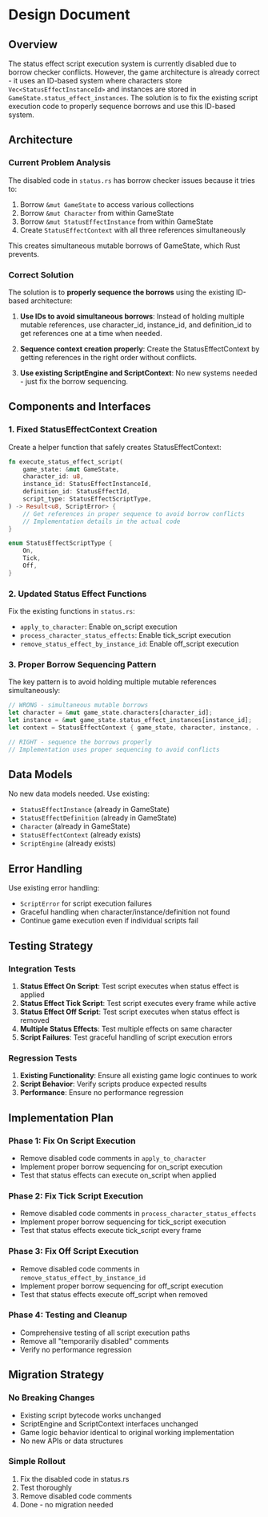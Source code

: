 # Design Document

## Overview

The status effect script execution system is currently disabled due to borrow checker conflicts. However, the game architecture is already correct - it uses an ID-based system where characters store `Vec<StatusEffectInstanceId>` and instances are stored in `GameState.status_effect_instances`. The solution is to fix the existing script execution code to properly sequence borrows and use this ID-based system.

## Architecture

### Current Problem Analysis

The disabled code in `status.rs` has borrow checker issues because it tries to:

1. Borrow `&mut GameState` to access various collections
2. Borrow `&mut Character` from within GameState
3. Borrow `&mut StatusEffectInstance` from within GameState
4. Create `StatusEffectContext` with all three references simultaneously

This creates simultaneous mutable borrows of GameState, which Rust prevents.

### Correct Solution

The solution is to **properly sequence the borrows** using the existing ID-based architecture:

1. **Use IDs to avoid simultaneous borrows**: Instead of holding multiple mutable references, use character_id, instance_id, and definition_id to get references one at a time when needed.

2. **Sequence context creation properly**: Create the StatusEffectContext by getting references in the right order without conflicts.

3. **Use existing ScriptEngine and ScriptContext**: No new systems needed - just fix the borrow sequencing.

## Components and Interfaces

### 1. Fixed StatusEffectContext Creation

Create a helper function that safely creates StatusEffectContext:

```rust
fn execute_status_effect_script(
    game_state: &mut GameState,
    character_id: u8,
    instance_id: StatusEffectInstanceId,
    definition_id: StatusEffectId,
    script_type: StatusEffectScriptType,
) -> Result<u8, ScriptError> {
    // Get references in proper sequence to avoid borrow conflicts
    // Implementation details in the actual code
}

enum StatusEffectScriptType {
    On,
    Tick,
    Off,
}
```

### 2. Updated Status Effect Functions

Fix the existing functions in `status.rs`:

- `apply_to_character`: Enable on_script execution
- `process_character_status_effects`: Enable tick_script execution
- `remove_status_effect_by_instance_id`: Enable off_script execution

### 3. Proper Borrow Sequencing Pattern

The key pattern is to avoid holding multiple mutable references simultaneously:

```rust
// WRONG - simultaneous mutable borrows
let character = &mut game_state.characters[character_id];
let instance = &mut game_state.status_effect_instances[instance_id];
let context = StatusEffectContext { game_state, character, instance, ... };

// RIGHT - sequence the borrows properly
// Implementation uses proper sequencing to avoid conflicts
```

## Data Models

No new data models needed. Use existing:

- `StatusEffectInstance` (already in GameState)
- `StatusEffectDefinition` (already in GameState)
- `Character` (already in GameState)
- `StatusEffectContext` (already exists)
- `ScriptEngine` (already exists)

## Error Handling

Use existing error handling:

- `ScriptError` for script execution failures
- Graceful handling when character/instance/definition not found
- Continue game execution even if individual scripts fail

## Testing Strategy

### Integration Tests

1. **Status Effect On Script**: Test script executes when status effect is applied
2. **Status Effect Tick Script**: Test script executes every frame while active
3. **Status Effect Off Script**: Test script executes when status effect is removed
4. **Multiple Status Effects**: Test multiple effects on same character
5. **Script Failures**: Test graceful handling of script execution errors

### Regression Tests

1. **Existing Functionality**: Ensure all existing game logic continues to work
2. **Script Behavior**: Verify scripts produce expected results
3. **Performance**: Ensure no performance regression

## Implementation Plan

### Phase 1: Fix On Script Execution

- Remove disabled code comments in `apply_to_character`
- Implement proper borrow sequencing for on_script execution
- Test that status effects can execute on_script when applied

### Phase 2: Fix Tick Script Execution

- Remove disabled code comments in `process_character_status_effects`
- Implement proper borrow sequencing for tick_script execution
- Test that status effects execute tick_script every frame

### Phase 3: Fix Off Script Execution

- Remove disabled code comments in `remove_status_effect_by_instance_id`
- Implement proper borrow sequencing for off_script execution
- Test that status effects execute off_script when removed

### Phase 4: Testing and Cleanup

- Comprehensive testing of all script execution paths
- Remove all "temporarily disabled" comments
- Verify no performance regression

## Migration Strategy

### No Breaking Changes

- Existing script bytecode works unchanged
- ScriptEngine and ScriptContext interfaces unchanged
- Game logic behavior identical to original working implementation
- No new APIs or data structures

### Simple Rollout

1. Fix the disabled code in status.rs
2. Test thoroughly
3. Remove disabled code comments
4. Done - no migration needed
